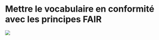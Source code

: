 # Mettre le vocabulaire en conformité avec les principes FAIR

![](<../../.gitbook/assets/Capture d’écran 2022-04-26 à 15.53.09.png>)
